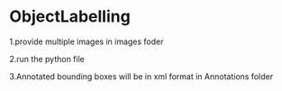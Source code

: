 # ObjectLabelling

1.provide multiple images in images foder 

2.run the python file

3.Annotated bounding boxes will be in xml format in Annotations folder
